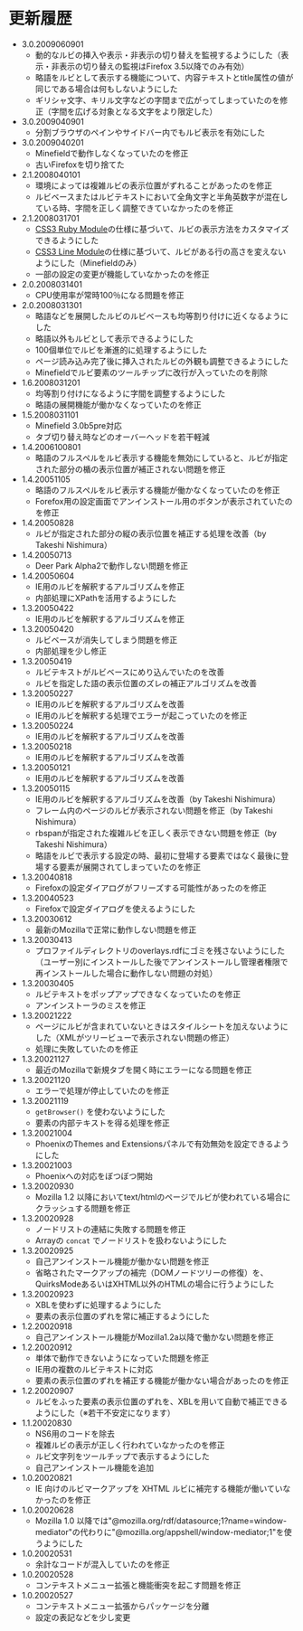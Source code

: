 # 更新履歴

 - 3.0.2009060901
   * 動的なルビの挿入や表示・非表示の切り替えを監視するようにした（表示・非表示の切り替えの監視はFirefox 3.5以降でのみ有効）
   * 略語をルビとして表示する機能について、内容テキストとtitle属性の値が同じである場合は何もしないようにした
   * ギリシャ文字、キリル文字などの字間まで広がってしまっていたのを修正（字間を広げる対象となる文字をより限定した）
 - 3.0.2009040901
   * 分割ブラウザのペインやサイドバー内でもルビ表示を有効にした
 - 3.0.2009040201
   * Minefieldで動作しなくなっていたのを修正
   * 古いFirefoxを切り捨てた
 - 2.1.2008040101
   * 環境によっては複雑ルビの表示位置がずれることがあったのを修正
   * ルビベースまたはルビテキストにおいて全角文字と半角英数字が混在している時、字間を正しく調整できていなかったのを修正
 - 2.1.2008031701
   * [CSS3 Ruby Module](http://www.w3.org/TR/css3-ruby/)の仕様に基づいて、ルビの表示方法をカスタマイズできるようにした
   * [CSS3 Line Module](http://www.w3.org/TR/css3-linebox/#line-stacking-ruby)の仕様に基づいて、ルビがある行の高さを変えないようにした（Minefieldのみ）
   * 一部の設定の変更が機能していなかったのを修正
 - 2.0.2008031401
   * CPU使用率が常時100％になる問題を修正
 - 2.0.2008031301
   * 略語などを展開したルビのルビベースも均等割り付けに近くなるようにした
   * 略語以外もルビとして表示できるようにした
   * 100個単位でルビを漸進的に処理するようにした
   * ページ読み込み完了後に挿入されたルビの外観も調整できるようにした
   * Minefieldでルビ要素のツールチップに改行が入っていたのを削除
 - 1.6.2008031201
   * 均等割り付けになるように字間を調整するようにした
   * 略語の展開機能が働かなくなっていたのを修正
 - 1.5.2008031101
   * Minefield 3.0b5pre対応
   * タブ切り替え時などのオーバーヘッドを若干軽減
 - 1.4.2006100801
   * 略語のフルスペルをルビ表示する機能を無効にしていると、ルビが指定された部分の楯の表示位置が補正されない問題を修正
 - 1.4.20051105
   * 略語のフルスペルをルビ表示する機能が働かなくなっていたのを修正
   * Forefox用の設定画面でアンインストール用のボタンが表示されていたのを修正
 - 1.4.20050828
   * ルビが指定された部分の縦の表示位置を補正する処理を改善（by Takeshi Nishimura）
 - 1.4.20050713
   * Deer Park Alpha2で動作しない問題を修正
 - 1.4.20050604
   * IE用のルビを解釈するアルゴリズムを修正
   * 内部処理にXPathを活用するようにした
 - 1.3.20050422
   * IE用のルビを解釈するアルゴリズムを修正
 - 1.3.20050420
   * ルビベースが消失してしまう問題を修正
   * 内部処理を少し修正
 - 1.3.20050419
   * ルビテキストがルビベースにめり込んでいたのを改善
   * ルビを指定した語の表示位置のズレの補正アルゴリズムを改善
 - 1.3.20050227
   * IE用のルビを解釈するアルゴリズムを改善
   * IE用のルビを解釈する処理でエラーが起こっていたのを修正
 - 1.3.20050224
   * IE用のルビを解釈するアルゴリズムを改善
 - 1.3.20050218
   * IE用のルビを解釈するアルゴリズムを改善
 - 1.3.20050121
   * IE用のルビを解釈するアルゴリズムを改善
 - 1.3.20050115
   * IE用のルビを解釈するアルゴリズムを改善（by Takeshi Nishimura）
   * フレーム内のページのルビが表示されない問題を修正（by Takeshi Nishimura）
   * rbspanが指定された複雑ルビを正しく表示できない問題を修正（by Takeshi Nishimura）
   * 略語をルビで表示する設定の時、最初に登場する要素ではなく最後に登場する要素が展開されてしまっていたのを修正
 - 1.3.20040818
   * Firefoxの設定ダイアログがフリーズする可能性があったのを修正
 - 1.3.20040523
   * Firefoxで設定ダイアログを使えるようにした
 - 1.3.20030612
   * 最新のMozillaで正常に動作しない問題を修正
 - 1.3.20030413
   * プロファイルディレクトリのoverlays.rdfにゴミを残さないようにした（ユーザー別にインストールした後でアンインストールし管理者権限で再インストールした場合に動作しない問題の対処）
 - 1.3.20030405
   * ルビテキストをポップアップできなくなっていたのを修正
   * アンインストーラのミスを修正
 - 1.3.20021222
   * ページにルビが含まれていないときはスタイルシートを加えないようにした（XMLがツリービューで表示されない問題の修正）
   * 処理に失敗していたのを修正
 - 1.3.20021127
   * 最近のMozillaで新規タブを開く時にエラーになる問題を修正
 - 1.3.20021120
   * エラーで処理が停止していたのを修正
 - 1.3.20021119
   *  `getBrowser()` を使わないようにした
   * 要素の内部テキストを得る処理を修正
 - 1.3.20021004
   * PhoenixのThemes and Extensionsパネルで有効無効を設定できるようにした
 - 1.3.20021003
   * Phoenixへの対応をぼつぼつ開始
 - 1.3.20020930
   * Mozilla 1.2 以降においてtext/htmlのページでルビが使われている場合にクラッシュする問題を修正
 - 1.3.20020928
   * ノードリストの連結に失敗する問題を修正
   * Arrayの `concat` でノードリストを扱わないようにした
 - 1.3.20020925
   * 自己アンインストール機能が働かない問題を修正
   * 省略されたマークアップの補完（DOMノードツリーの修復）を、QuirksModeあるいはXHTML以外のHTMLの場合に行うようにした
 - 1.3.20020923
   * XBLを使わずに処理するようにした
   * 要素の表示位置のずれを常に補正するようにした
 - 1.2.20020918
   * 自己アンインストール機能がMozilla1.2a以降で働かない問題を修正
 - 1.2.20020912
   * 単体で動作できないようになっていた問題を修正
   * IE用の複数のルビテキストに対応
   * 要素の表示位置のずれを補正する機能が働かない場合があったのを修正
 - 1.2.20020907
   * ルビをふった要素の表示位置のずれを、XBLを用いて自動で補正できるようにした（※若干不安定になります）
 - 1.1.20020830
   * NS6用のコードを除去
   * 複雑ルビの表示が正しく行われていなかったのを修正
   * ルビ文字列をツールチップで表示するようにした
   * 自己アンインストール機能を追加
 - 1.0.20020821
   * IE 向けのルビマークアップを XHTML ルビに補完する機能が働いていなかったのを修正
 - 1.0.20020628
   * Mozilla 1.0 以降では"@mozilla.org/rdf/datasource;1?name=window-mediator"の代わりに"@mozilla.org/appshell/window-mediator;1"を使うようにした
 - 1.0.20020531
   * 余計なコードが混入していたのを修正
 - 1.0.20020528
   * コンテキストメニュー拡張と機能衝突を起こす問題を修正
 - 1.0.20020527
   * コンテキストメニュー拡張からパッケージを分離
   * 設定の表記などを少し変更
